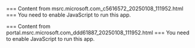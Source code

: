 === Content from msrc.microsoft.com_c5616572_20250108_111952.html ===
You need to enable JavaScript to run this app.

=== Content from portal.msrc.microsoft.com_ddd61887_20250108_111952.html ===
You need to enable JavaScript to run this app.
